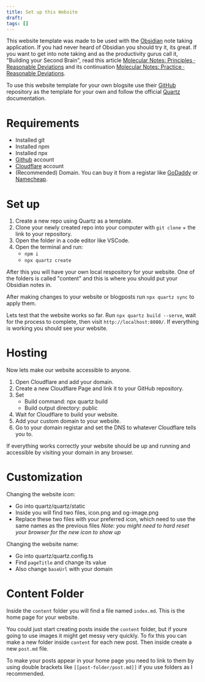 ```yaml
---
title: Set up this Website
draft: 
tags: []
---
```

This website template was made to be used with the [Obsidian](https://obsidian.md/) note taking application. If you had never heard of Obsidian you should try it, its great. If you want to get into note taking and as the productivity gurus call it, "Building your Second Brain", read this article [Molecular Notes: Principles · Reasonable Deviations](https://reasonabledeviations.com/2022/04/18/molecular-notes-part-1/) and its continuation [Molecular Notes: Practice · Reasonable Deviations](https://reasonabledeviations.com/2022/06/12/molecular-notes-part-2/).

To use this website template for your own blogsite use their [GitHub](https://github.com/jackyzha0/quartz) repository as the template for your own and follow the official [Quartz](https://quartz.jzhao.xyz/) documentation.


# Requirements

- Installed git
- Installed npm
- Installed npx
- [Github](https://github.com/) account
- [Cloudflare](https://www.cloudflare.com/) account
- (Recommended) Domain. You can buy it from a registar like [GoDaddy](https://www.godaddy.com/) or [Namecheap](https://www.namecheap.com/).


# Set up

1. Create a new repo using Quartz as a template.
2. Clone your newly created repo into your computer with `git clone` + the link to your repository.
4. Open the folder in a code editor like VSCode.
5. Open the terminal and run:
	- `npm i`
	- `npx quartz create`

After this you will have your own local respository for your website. One of the folders is called "content" and this is where you should put your Obsidian notes in.

After making changes to your website or blogposts run `npx quartz sync` to apply them.

Lets test that the website works so far. Run `npx quartz build --serve`, wait for the process to complete, then visit `http://localhost:8080/`. If everything is working you should see your website.


# Hosting

Now lets make our website accessible to anyone.

1. Open Cloudflare and add your domain.
2. Create a new Cloudflare Page and link it to your GitHub repository.
3. Set
	- Build command: npx quartz build
	- Build output directory: public
4. Wait for Cloudflare to build your website.
5. Add your custom domain to your website.
6. Go to your domain registar and set the DNS to whatever Cloudflare tells you to.

If everything works correctly your website should be up and running and accessible by visiting your domain in any browser.


# Customization

Changing the website icon:
- Go into quartz/quartz/static
- Inside you will find two files, icon.png and og-image.png
- Replace these two files with your preferred icon, which need to use the same names as the previous files
*Note: you might need to hard reset your browser for the new icon to show up*

Changing the website name:
- Go into quartz/quartz.config.ts
- Find `pageTitle` and change its value
- Also change `baseUrl` with your domain


# Content Folder

Inside the `content` folder you will find a file named ``index.md``. This is the home page for your website.

You could just start creating posts inside the `content` folder, but if youre going to use images it might get messy very quickly. To fix this you can make a new folder inside `content` for each new post. Then inside create a new `post.md` file.

To make your posts appear in your home page you need to link to them by using double brackets like `[[post-folder/post.md]]` if you use folders as I recommended.